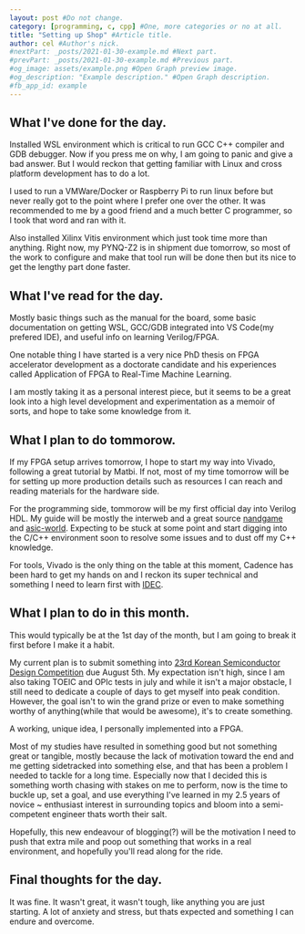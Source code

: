 ```yaml
---
layout: post #Do not change.
category: [programming, c, cpp] #One, more categories or no at all.
title: "Setting up Shop" #Article title.
author: cel #Author's nick.
#nextPart: _posts/2021-01-30-example.md #Next part.
#prevPart: _posts/2021-01-30-example.md #Previous part.
#og_image: assets/example.png #Open Graph preview image.
#og_description: "Example description." #Open Graph description.
#fb_app_id: example
---
```

## What I've done for the day.

Installed WSL environment which is critical to run GCC C++ compiler and GDB debugger. 
Now if you press me on why, I am going to panic and give a bad answer. But I would reckon that getting familiar with Linux and cross platform development has to do a lot.

I used to run a VMWare/Docker or Raspberry Pi to run linux before but never really got to the point where I prefer one over the other.
It was recommended to me by a good friend and a much better C programmer, so I took that word and ran with it.

Also installed Xilinx Vitis environment which just took time more than anything.
Right now, my PYNQ-Z2 is in shipment due tomorrow, so most of the work to configure and make that tool run will be done then but its nice to get the lengthy part done faster.

## What I've read for the day.

Mostly basic things such as the manual for the board, some basic documentation on getting WSL, GCC/GDB integrated into VS Code(my prefered IDE), and useful info on learning Verilog/FPGA.

One notable thing I have started is a very nice PhD thesis on FPGA accelerator development as a doctorate candidate and his experiences called Application of FPGA to Real-Time Machine Learning.

I am mostly taking it as a personal interest piece, but it seems to be a great look into a high level development and experimentation as a memoir of sorts, and hope to take some knowledge from it.

## What I plan to do tommorow.

If my FPGA setup arrives tomorrow, I hope to start my way into Vivado, following a great tutorial by Matbi. If not, most of my time tomorrow will be for setting up more production details such as resources I can reach and reading materials for the hardware side.

For the programming side, tommorow will be my first official day into Verilog HDL. My guide will be mostly the interweb and a great source [nandgame](http://nandgame.com/) and [asic-world](http://www.asic-world.com/verilog/verilog_one_day.html). 
Expecting to be stuck at some point and start digging into the C/C++ environment soon to resolve some issues and to dust off my C++ knowledge.

For tools, Vivado is the only thing on the table at this moment, Cadence has been hard to get my hands on and I reckon its super technical and something I need to learn first with [IDEC](https://www.idec.or.kr/).

## What I plan to do in this month.

This would typically be at the 1st day of the month, but I am going to break it first before I make it a habit.

My current plan is to submit something into [23rd Korean Semiconductor Design Competition](https://systemiclab.or.kr/DocView.html?menu_seq=23&bbs_seq=1108&offset=0&mode=view) due August 5th.
My expectation isn't high, since I am also taking TOEIC and OPIc tests in july and while it isn't a major obstacle, I still need to dedicate a couple of days to get myself into peak condition.
However, the goal isn't to win the grand prize or even to make something worthy of anything(while that would be awesome), it's to create something. 

A working, unique idea, I personally implemented into a FPGA.

Most of my studies have resulted in something good but not something great or tangible, mostly because the lack of motivation toward the end and me getting sidetracked into something else, and that has been a problem I needed to tackle for a long time.
Especially now that I decided this is something worth chasing with stakes on me to perform, now is the time to buckle up, set a goal, and use everything I've learned in my 2.5 years of novice ~ enthusiast interest in surrounding topics and bloom into a semi-competent engineer thats worth their salt.

Hopefully, this new endeavour of blogging(?) will be the motivation I need to push that extra mile and poop out something that works in a real environment, and hopefully you'll read along for the ride.

## Final thoughts for the day.

It was fine. It wasn't great, it wasn't tough, like anything you are just starting. A lot of anxiety and stress, but thats expected and something I can endure and overcome.